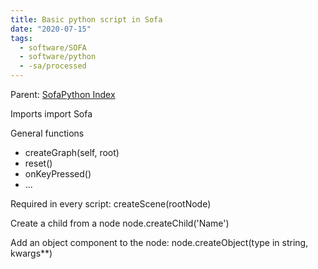 ```yaml
---
title: Basic python script in Sofa
date: "2020-07-15"
tags:
  - software/SOFA
  - software/python
  - -sa/processed
---
```


Parent: [SofaPython Index](sofapython-index.md)

Imports
import Sofa

General functions

*   createGraph(self, root)
*   reset()
*   onKeyPressed()
*   ...

Required in every script:
createScene(rootNode)

Create a child from a node
node.createChild('Name')

Add an object component to the node:
node.createObject(type in string, kwargs\*\*)

